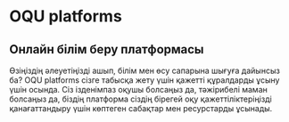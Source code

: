 # OQU platforms
## Онлайн білім беру платформасы
Өзіңіздің әлеуетіңізді ашып, білім мен өсу сапарына шығуға дайынсыз ба?
OQU platforms сізге табысқа жету үшін қажетті құралдарды ұсыну үшін осында. 
Сіз ізденімпаз оқушы болсаңыз да, тәжірибелі маман болсаңыз да, біздің 
платформа сіздің бірегей оқу қажеттіліктеріңізді қанағаттандыру үшін көптеген 
сабақтар мен ресурстарды ұсынады.